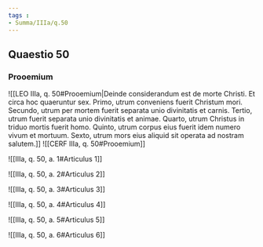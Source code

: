 ```yaml
---
tags : 
- Summa/IIIa/q.50
---
```


## Quaestio 50

### Prooemium

![[LEO IIIa, q. 50#Prooemium|Deinde considerandum est de morte Christi. Et circa hoc quaeruntur sex. Primo, utrum conveniens fuerit Christum mori. Secundo, utrum per mortem fuerit separata unio divinitatis et carnis. Tertio, utrum fuerit separata unio divinitatis et animae. Quarto, utrum Christus in triduo mortis fuerit homo. Quinto, utrum corpus eius fuerit idem numero vivum et mortuum. Sexto, utrum mors eius aliquid sit operata ad nostram salutem.]]
![[CERF IIIa, q. 50#Prooemium]]

![[IIIa, q. 50, a. 1#Articulus 1]]

![[IIIa, q. 50, a. 2#Articulus 2]]

![[IIIa, q. 50, a. 3#Articulus 3]]

![[IIIa, q. 50, a. 4#Articulus 4]]

![[IIIa, q. 50, a. 5#Articulus 5]]

![[IIIa, q. 50, a. 6#Articulus 6]]

